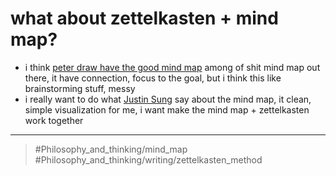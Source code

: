 # what about zettelkasten + mind map?

- i think [peter draw have the good mind map](peter%20draw%20have%20the%20good%20mind%20map.md) among of shit mind map out there, it have connection, focus to the goal, but i think this like brainstorming stuff, messy
- i really want to do what [Justin Sung](Justin%20Sung.md) say about the mind map, it clean, simple visualization for me, i want make the mind map + zettelkasten work together

---

> #Philosophy_and_thinking/mind_map #Philosophy_and_thinking/writing/zettelkasten_method
